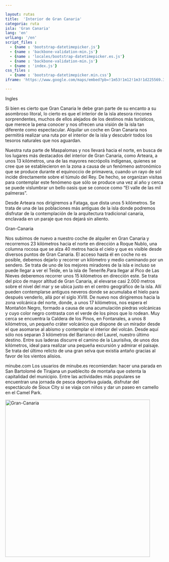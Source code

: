 ```yaml
---

layout: rutas
title:  'Interior de Gran Canaria'
categoria: ruta
isla: 'Gran Canaria'
lang: 'en'
urlLang: '/en'
script_files : 
  - {name : 'bootstrap-datetimepicker.js'}
  - {name : 'backbone-validation-min.js'}
  - {name : 'locales/bootstrap-datetimepicker.es.js'}
  - {name : 'backbone-validation-min.js'}
  - {name : 'index.js'}
css_files : 
  - {name : 'bootstrap-datetimepicker.min.css'}  
iframe: 'https://www.google.com/maps/embed?pb=!1m53!1m12!1m3!1d225569.3169155506!2d-15.646281946460986!3d27.947339107611835!2m3!1f0!2f0!3f0!3m2!1i1024!2i768!4f13.1!4m38!1i0!3e0!4m5!1s0xc3f62bb27da5c45%3A0x682c6281a96f26a2!2sMaspalomas%2C+Las+Palmas!3m2!1d27.7605619!2d-15.586017199999999!4m5!1s0xc40959ad8d5ee3b%3A0x5967c5bcdba8a883!2sArteara+Litograf%C3%ADa+E+Imprenta%2C+Calle+Canalejas%2C+10%2C+35003+Palmas+de+Gran+Canaria+(las)%2C+Las+Palmas!3m2!1d28.108767999999998!2d-15.419578999999999!4m5!1s0xc40951462ef9a9b%3A0x9a0fa9ae8c895a97!2sHotel+Fataga+%26+Centro+de+Negocios%2C+Calle+N%C3%A9stor+de+la+Torre%2C+21%2C+35006+Las+Palmas+de+Gran+Canaria%2C+Las+Palmas!3m2!1d28.133884!2d-15.433416999999999!4m5!1s0xc40860d20985bed%3A0xb269dbd67d50e6cc!2sRoque+Nublo%2C+Tejeda%2C+Gran+Canaria!3m2!1d27.970205!2d-15.612549!4m5!1s0xc409aa013e03a03%3A0x3323b6efbd4e9e60!2sPico+de+las+Nieves!3m2!1d27.9638888!2d-15.5658333!4m5!1s0xc408de4ea613815%3A0xfcdd772d619b9e18!2sFontanales%2C+Las+Palmas!3m2!1d28.0570609!2d-15.6071656!5e0!3m2!1ses!2ses!4v1398879045699'

---
```


Ingles 

Si bien es cierto que Gran Canaria le debe gran parte de su encanto a su asombroso litoral, lo cierto es que el interior de la isla atesora rincones sorprendentes, muchos de ellos alejados de los destinos más turísticos, que merece la pena conocer y nos ofrecen una visión de la isla tan diferente como espectacular. Alquilar un coche en Gran Canaria nos permitirá realizar una ruta por el interior de la isla y descubrir todos los tesoros naturales que nos aguardan.

Nuestra ruta parte de Maspalomas y nos llevará hacia el norte, en busca de los lugares más destacados del interior de Gran Canaria, como Arteara, a unos 13 kilómetros, una de las mayores necrópolis indígenas, quienes se cree que se establecieron en la zona a causa de un fenómeno astronómico que se produce durante el equinoccio de primavera, cuando un rayo de sol incide directamente sobre el túmulo del Rey. De hecho, se organizan visitas para contemplar este fenómeno que sólo se produce una vez al año y cerca se puede vislumbrar un bello oasis que se conoce como “El valle de las mil palmeras”.

Desde Arteara nos dirigiremos a Fataga, que dista unos 5 kilómetros. Se trata de una de las poblaciones más antiguas de la isla donde podremos disfrutar de la contemplación de la arquitectura tradicional canaria, enclavada en un paraje que nos dejará sin aliento.

Gran-Canaria

Nos subimos de nuevo a nuestro coche de alquiler en Gran Canaria y recorremos 23 kilómetros hacia el norte en dirección a Roque Nublo, una columna rocosa que se alza 40 metros hacia el cielo y que es visible desde diversos puntos de Gran Canaria. El acceso hasta él en coche no es posible, debemos dejarlo y recorrer un kilómetro y medio caminando por un sendero. Se trata de uno de los mejores miradores de la isla e incluso se puede llegar a ver el Teide, en la isla de Tenerife.Para llegar al Pico de Las Nieves deberemos recorrer unos 15 kilómetros en dirección este. Se trata del pico de mayor altitud de Gran Canaria, al elevarse casi 2.000 metros sobre el nivel del mar y se ubica justo en el centro geográfico de la isla. Allí pueden contemplarse antiguos neveros donde se acumulaba el hielo para después venderlo, allá por el siglo XVIII. De nuevo nos dirigiremos hacia la zona volcánica del norte, donde, a unos 17 kilómetros, nos espera el Montañón Negro, formado a causa de una acumulación piedras volcánicas y cuyo color negro contrasta con el verde de los pinos que lo rodean. Muy cerca se encuentra la Caldera de los Pinos, en Fontanales, a unos 8 kilómetros, un pequeño cráter volcánico que dispone de un mirador desde el que asomarse al abismo y contemplar el interior del volcán. Desde aquí sólo nos separan 3 kilómetros del Barranco del Laurel, nuestro último destino. Entre sus laderas discurre el camino de la Laurisilva, de unos dos kilómetros, ideal para realizar una pequeña excursión y admirar el paisaje. Se trata del último relicto de una gran selva que existía antaño gracias al favor de los vientos alisios.

 

minube.com
Los usuarios de minube.es recomiendan: hacer una parada en San Bartolomé de Tirajana un pueblecito de montaña que ostenta la capitalidad del municipio. Entre las actividades más populares se encuentran una jornada de pesca deportiva guiada, disfrutar del espectáculo de Sioux City si se viaja con niños y dar un paseo en camello en el Camel Park.

<img width="460" height="500" src="http://amigoautos.azurewebsites.net/wp-content/uploads/2014/04/Gran-Canaria4.jpg" alt="Gran-Canaria" class="alignnone size-full wp-image-361">